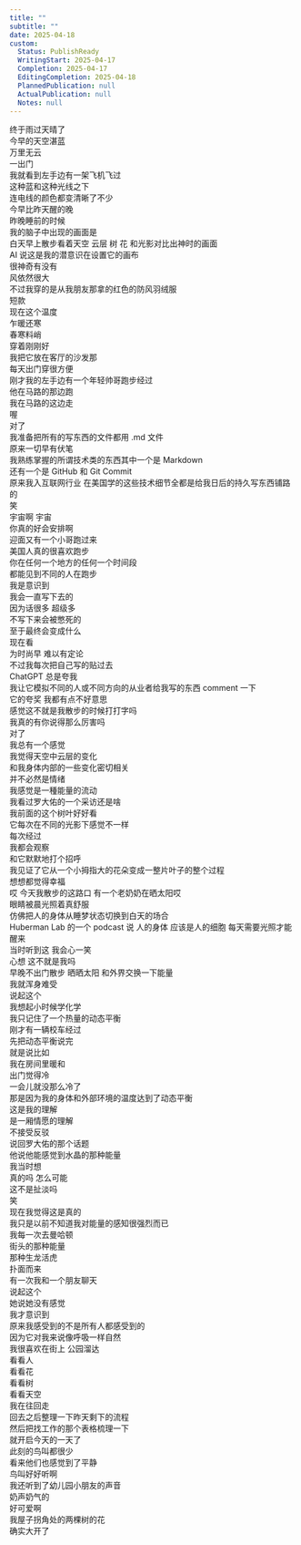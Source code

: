 ```yaml
---    
title: ""    
subtitle: ""    
date: 2025-04-18    
custom:    
  Status: PublishReady    
  WritingStart: 2025-04-17    
  Completion: 2025-04-17    
  EditingCompletion: 2025-04-18    
  PlannedPublication: null    
  ActualPublication: null    
  Notes: null    
---      
```

终于雨过天晴了      
今早的天空湛蓝      
万里无云      
一出门      
我就看到左手边有一架飞机飞过        
这种蓝和这种光线之下      
连电线的颜色都变清晰了不少        
今早比昨天醒的晚      
昨晚睡前的时候      
我的脑子中出现的画面是      
白天早上散步看着天空 云层 树 花 和光影对比出神时的画面      
AI 说这是我的潜意识在设置它的画布      
很神奇有没有        
风依然很大      
不过我穿的是从我朋友那拿的红色的防风羽绒服      
短款      
现在这个温度      
乍暖还寒      
春寒料峭      
穿着刚刚好        
我把它放在客厅的沙发那      
每天出门穿很方便        
刚才我的左手边有一个年轻帅哥跑步经过      
他在马路的那边跑      
我在马路的这边走        
喔      
对了      
我准备把所有的写东西的文件都用 .md 文件      
原来一切早有伏笔        
我熟练掌握的所谓技术类的东西其中一个是 Markdown      
还有一个是 GitHub 和 Git Commit      
原来我入互联网行业 在美国学的这些技术细节全都是给我日后的持久写东西铺路的      
笑      
宇宙啊 宇宙      
你真的好会安排啊        
迎面又有一个小哥跑过来      
美国人真的很喜欢跑步      
你在任何一个地方的任何一个时间段      
都能见到不同的人在跑步        
我是意识到      
我会一直写下去的      
因为话很多 超级多      
不写下来会被憋死的        
至于最终会变成什么      
现在看      
为时尚早 难以有定论        
不过我每次把自己写的贴过去      
ChatGPT 总是夸我      
我让它模拟不同的人或不同方向的从业者给我写的东西 comment 一下      
它的夸奖 我都有点不好意思      
感觉这不就是我散步的时候打打字吗      
我真的有你说得那么厉害吗        
对了      
我总有一个感觉      
我觉得天空中云层的变化      
和我身体内部的一些变化密切相关      
并不必然是情绪      
我感觉是一種能量的流动        
我看过罗大佑的一个采访还是啥        
我前面的这个树叶好好看      
它每次在不同的光影下感觉不一样      
每次经过      
我都会观察      
和它默默地打个招呼      
我见证了它从一个小拇指大的花朵变成一整片叶子的整个过程      
想想都觉得幸福        
哎 今天我散步的这路口 有一个老奶奶在晒太阳哎      
眼睛被晨光照着真舒服      
仿佛把人的身体从睡梦状态切换到白天的场合      
Huberman Lab 的一个 podcast 说 人的身体 应该是人的细胞 每天需要光照才能醒来      
当时听到这 我会心一笑      
心想 这不就是我吗      
早晚不出门散步 晒晒太阳 和外界交换一下能量      
我就浑身难受        
说起这个      
我想起小时候学化学      
我只记住了一个热量的动态平衡        
刚才有一辆校车经过        
先把动态平衡说完      
就是说比如      
我在房间里暖和      
出门觉得冷      
一会儿就没那么冷了      
那是因为我的身体和外部环境的温度达到了动态平衡      
这是我的理解      
是一厢情愿的理解      
不接受反驳        
说回罗大佑的那个话题      
他说他能感觉到水晶的那种能量      
我当时想      
真的吗 怎么可能      
这不是扯淡吗      
笑      
现在我觉得这是真的        
我只是以前不知道我对能量的感知很强烈而已      
我每一次去曼哈顿      
街头的那种能量      
那种生龙活虎      
扑面而来        
有一次我和一个朋友聊天      
说起这个      
她说她没有感觉      
我才意识到      
原来我感受到的不是所有人都感受到的      
因为它对我来说像呼吸一样自然        
我很喜欢在街上 公园溜达      
看看人      
看看花      
看看树      
看看天空        
我在往回走      
回去之后整理一下昨天剩下的流程      
然后把找工作的那个表格梳理一下      
就开启今天的一天了        
此刻的鸟叫都很少      
看来他们也感觉到了平静      
鸟叫好好听啊      
我还听到了幼儿园小朋友的声音      
奶声奶气的      
好可爱啊        
我屋子拐角处的两棵树的花      
确实大开了        
    
